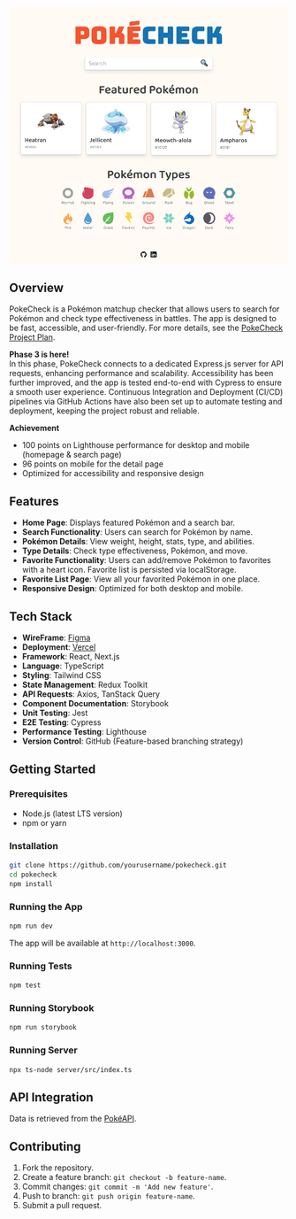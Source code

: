 ![PokeCheck Screenshot](public/pokecheck-screenshot.png)

## Overview
PokeCheck is a Pokémon matchup checker that allows users to search for Pokémon and check type effectiveness in battles. The app is designed to be fast, accessible, and user-friendly. For more details, see the [PokeCheck Project Plan](https://github.com/kizuyoko/pokecheck/blob/master/PokeCheck%20Project%20Plan.md).

**Phase 3 is here!**  
In this phase, PokeCheck connects to a dedicated Express.js server for API requests, enhancing performance and scalability. Accessibility has been further improved, and the app is tested end-to-end with Cypress to ensure a smooth user experience. Continuous Integration and Deployment (CI/CD) pipelines via GitHub Actions have also been set up to automate testing and deployment, keeping the project robust and reliable.

**Achievement**
- 100 points on Lighthouse performance for desktop and mobile (homepage & search page)
- 96 points on mobile for the detail page
- Optimized for accessibility and responsive design

## Features
- **Home Page**: Displays featured Pokémon and a search bar.
- **Search Functionality**: Users can search for Pokémon by name.
- **Pokémon Details**: View weight, height, stats, type, and abilities.
- **Type Details**: Check type effectiveness, Pokémon, and move.
- **Favorite Functionality**: Users can add/remove Pokémon to favorites with a heart icon. Favorite list is persisted via localStorage.
- **Favorite List Page**: View all your favorited Pokémon in one place.
- **Responsive Design**: Optimized for both desktop and mobile.

## Tech Stack
- **WireFrame**: [Figma](https://www.figma.com/design/6vT6cOZT5kekdrCWPMHMnK/PokeCheck?node-id=0-1&t=PuoJ8J6K6oqqGOL6-1)
- **Deployment**: [Vercel](https://pokecheck-two.vercel.app/)
- **Framework**: React, Next.js
- **Language**: TypeScript
- **Styling**: Tailwind CSS
- **State Management**: Redux Toolkit
- **API Requests**: Axios, TanStack Query
- **Component Documentation**: Storybook
- **Unit Testing**: Jest
- **E2E Testing**: Cypress
- **Performance Testing**: Lighthouse
- **Version Control**: GitHub (Feature-based branching strategy)

## Getting Started

### Prerequisites
- Node.js (latest LTS version)
- npm or yarn

### Installation
```sh
git clone https://github.com/yourusername/pokecheck.git
cd pokecheck
npm install
```

### Running the App
```sh
npm run dev
```
The app will be available at `http://localhost:3000`.

### Running Tests
```sh
npm test
```
### Running Storybook
```sh
npm run storybook
```
### Running Server
```sh
npx ts-node server/src/index.ts
```

## API Integration
Data is retrieved from the [PokéAPI](https://pokeapi.co).

## Contributing
1. Fork the repository.
2. Create a feature branch: `git checkout -b feature-name`.
3. Commit changes: `git commit -m 'Add new feature'`.
4. Push to branch: `git push origin feature-name`.
5. Submit a pull request.